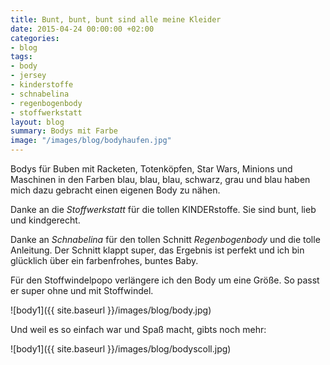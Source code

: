 ```yaml
---
title: Bunt, bunt, bunt sind alle meine Kleider
date: 2015-04-24 00:00:00 +02:00
categories:
- blog
tags:
- body
- jersey
- kinderstoffe
- schnabelina
- regenbogenbody
- stoffwerkstatt
layout: blog
summary: Bodys mit Farbe
image: "/images/blog/bodyhaufen.jpg"
---
```


Bodys für Buben mit Racketen, Totenköpfen, Star Wars, Minions und Maschinen in den Farben blau, blau, blau, schwarz, grau und blau haben mich dazu gebracht einen eigenen Body zu nähen.

Danke an die *Stoffwerkstatt* für die tollen KINDERstoffe. Sie sind bunt, lieb und kindgerecht.

Danke an *Schnabelina* für den tollen Schnitt *Regenbogenbody* und die tolle Anleitung.
Der Schnitt klappt super, das Ergebnis ist perfekt und ich bin glücklich über ein farbenfrohes, buntes Baby.

Für den Stoffwindelpopo verlängere ich den Body um eine Größe. So passt er super ohne und mit Stoffwindel.

![body1]({{ site.baseurl }}/images/blog/body.jpg)

Und weil es so einfach war und Spaß macht, gibts noch mehr:

![body1]({{ site.baseurl }}/images/blog/bodyscoll.jpg)
